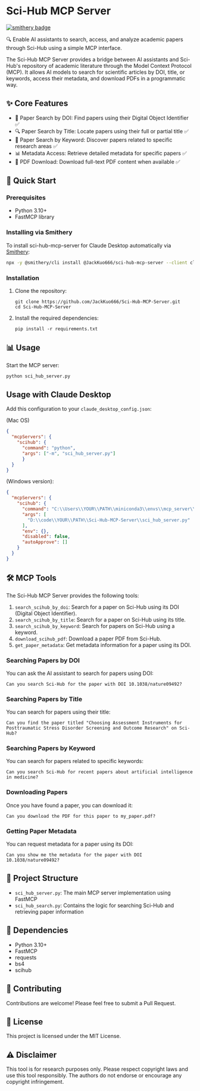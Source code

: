 # Sci-Hub MCP Server
[![smithery badge](https://smithery.ai/badge/@JackKuo666/sci-hub-mcp-server)](https://smithery.ai/server/@JackKuo666/sci-hub-mcp-server)

🔍 Enable AI assistants to search, access, and analyze academic papers through Sci-Hub using a simple MCP interface.

The Sci-Hub MCP Server provides a bridge between AI assistants and Sci-Hub's repository of academic literature through the Model Context Protocol (MCP). It allows AI models to search for scientific articles by DOI, title, or keywords, access their metadata, and download PDFs in a programmatic way.

## ✨ Core Features

- 🔎 Paper Search by DOI: Find papers using their Digital Object Identifier ✅
- 🔍 Paper Search by Title: Locate papers using their full or partial title ✅
- 🔑 Paper Search by Keyword: Discover papers related to specific research areas ✅
- 📊 Metadata Access: Retrieve detailed metadata for specific papers ✅
- 📄 PDF Download: Download full-text PDF content when available ✅

## 🚀 Quick Start

### Prerequisites

- Python 3.10+
- FastMCP library

### Installing via Smithery

To install sci-hub-mcp-server for Claude Desktop automatically via [Smithery](https://smithery.ai/server/@JackKuo666/sci-hub-mcp-server):

```bash
npx -y @smithery/cli install @JackKuo666/sci-hub-mcp-server --client claude
```

### Installation

1. Clone the repository:
   ```
   git clone https://github.com/JackKuo666/Sci-Hub-MCP-Server.git
   cd Sci-Hub-MCP-Server
   ```

2. Install the required dependencies:
   ```
   pip install -r requirements.txt
   ```

## 📊 Usage

Start the MCP server:

```bash
python sci_hub_server.py
```

## Usage with Claude Desktop

Add this configuration to your `claude_desktop_config.json`:

(Mac OS)

```json
{
  "mcpServers": {
    "scihub": {
      "command": "python",
      "args": ["-m", "sci_hub_server.py"]
      }
  }
}
```

(Windows version):

```json
{
  "mcpServers": {
    "scihub": {
      "command": "C:\\Users\\YOUR\\PATH\\miniconda3\\envs\\mcp_server\\python.exe",
      "args": [
        "D:\\code\\YOUR\\PATH\\Sci-Hub-MCP-Server\\sci_hub_server.py"
      ],
      "env": {},
      "disabled": false,
      "autoApprove": []
    }
  }
}
```

## 🛠 MCP Tools

The Sci-Hub MCP Server provides the following tools:

1. `search_scihub_by_doi`: Search for a paper on Sci-Hub using its DOI (Digital Object Identifier).
2. `search_scihub_by_title`: Search for a paper on Sci-Hub using its title.
3. `search_scihub_by_keyword`: Search for papers on Sci-Hub using a keyword.
4. `download_scihub_pdf`: Download a paper PDF from Sci-Hub.
5. `get_paper_metadata`: Get metadata information for a paper using its DOI.

### Searching Papers by DOI

You can ask the AI assistant to search for papers using DOI:
```
Can you search Sci-Hub for the paper with DOI 10.1038/nature09492?
```

### Searching Papers by Title

You can search for papers using their title:
```
Can you find the paper titled "Choosing Assessment Instruments for Posttraumatic Stress Disorder Screening and Outcome Research" on Sci-Hub?
```

### Searching Papers by Keyword

You can search for papers related to specific keywords:
```
Can you search Sci-Hub for recent papers about artificial intelligence in medicine?
```

### Downloading Papers

Once you have found a paper, you can download it:
```
Can you download the PDF for this paper to my_paper.pdf?
```

### Getting Paper Metadata

You can request metadata for a paper using its DOI:
```
Can you show me the metadata for the paper with DOI 10.1038/nature09492?
```

## 📁 Project Structure

- `sci_hub_server.py`: The main MCP server implementation using FastMCP
- `sci_hub_search.py`: Contains the logic for searching Sci-Hub and retrieving paper information

## 🔧 Dependencies

- Python 3.10+
- FastMCP
- requests
- bs4
- scihub

## 🤝 Contributing

Contributions are welcome! Please feel free to submit a Pull Request.

## 📄 License

This project is licensed under the MIT License.

## ⚠️ Disclaimer

This tool is for research purposes only. Please respect copyright laws and use this tool responsibly. The authors do not endorse or encourage any copyright infringement.
